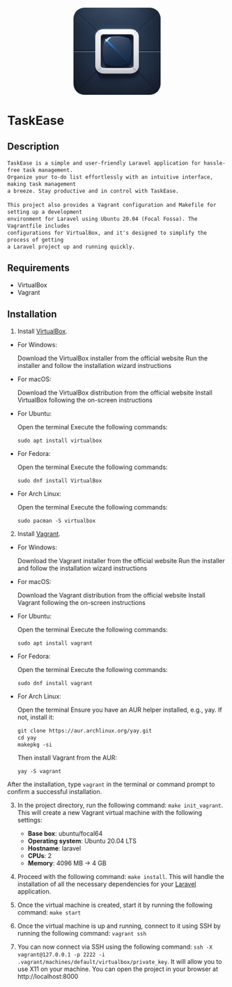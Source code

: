 <p align="center">
    <img src="TaskEase/public/images/app-logo.png" width="200" alt="Laravel Logo" style="border-radius: 25px;">
</p>

# TaskEase

## Description

    TaskEase is a simple and user-friendly Laravel application for hassle-free task management.
    Organize your to-do list effortlessly with an intuitive interface, making task management
    a breeze. Stay productive and in control with TaskEase.

    This project also provides a Vagrant configuration and Makefile for setting up a development
    environment for Laravel using Ubuntu 20.04 (Focal Fossa). The Vagrantfile includes
    configurations for VirtualBox, and it's designed to simplify the process of getting
    a Laravel project up and running quickly.

## Requirements

-   VirtualBox
-   Vagrant

## Installation

1. Install <a href='https://www.virtualbox.org/wiki/Documentation'>VirtualBox</a>.

-   For Windows:

    Download the VirtualBox installer from the official website
    Run the installer and follow the installation wizard instructions

-   For macOS:

    Download the VirtualBox distribution from the official website
    Install VirtualBox following the on-screen instructions

-   For Ubuntu:

    Open the terminal
    Execute the following commands:

        sudo apt install virtualbox

-   For Fedora:

    Open the terminal
    Execute the following commands:

        sudo dnf install VirtualBox

-   For Arch Linux:

    Open the terminal
    Execute the following commands:

        sudo pacman -S virtualbox

2. Install <a href='https://developer.hashicorp.com/vagrant/docs'>Vagrant</a>.

-   For Windows:

    Download the Vagrant installer from the official website
    Run the installer and follow the installation wizard instructions

-   For macOS:

    Download the Vagrant distribution from the official website
    Install Vagrant following the on-screen instructions

-   For Ubuntu:

    Open the terminal
    Execute the following commands:

        sudo apt install vagrant

-   For Fedora:

    Open the terminal
    Execute the following commands:

        sudo dnf install vagrant

-   For Arch Linux:

    Open the terminal
    Ensure you have an AUR helper installed, e.g., yay. If not, install it:

        git clone https://aur.archlinux.org/yay.git
        cd yay
        makepkg -si

    Then install Vagrant from the AUR:

        yay -S vagrant

After the installation, type `vagrant` in the terminal or command prompt to confirm a successful installation.

3. In the project directory, run the following command: `make init_vagrant`. This will create a new Vagrant virtual machine with the following settings:

    - **Base box**: ubuntu/focal64
    - **Operating system**: Ubuntu 20.04 LTS
    - **Hostname**: laravel
    - **CPUs**: 2
    - **Memory**: 4096 MB -> 4 GB

4. Proceed with the following command: `make install`. This will handle the installation of all the necessary dependencies for your <a href='https://laravel.com/docs/10.x'>Laravel</a> application.

5. Once the virtual machine is created, start it by running the following command: `make start`

6. Once the virtual machine is up and running, connect to it using SSH by running the following command: `vagrant ssh`

7. You can now connect via SSH using the following command: `ssh -X vagrant@127.0.0.1 -p 2222 -i .vagrant/machines/default/virtualbox/private_key`. It will allow you to use X11 on your machine. You can open the project in your browser at http://localhost:8000
